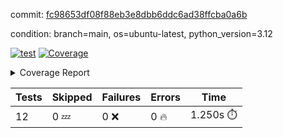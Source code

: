 commit: [fc98653df08f88eb3e8dbb6ddc6ad38ffcba0a6b](https://github.com/rcmdnk/inherit-docstring/tree/fc98653df08f88eb3e8dbb6ddc6ad38ffcba0a6b)

condition: branch=main, os=ubuntu-latest, python_version=3.12

[![test](https://github.com/rcmdnk/inherit-docstring/actions/workflows/test.yml/badge.svg)](https://github.com/rcmdnk/inherit-docstring/actions/runs/8887708024)
<a href="https://github.com/rcmdnk/inherit-docstring/blob/fc98653df08f88eb3e8dbb6ddc6ad38ffcba0a6b/README.md"><img alt="Coverage" src="https://img.shields.io/badge/Coverage-100%25-brightgreen.svg" /></a><details><summary>Coverage Report </summary><table><tr><th>File</th><th>Stmts</th><th>Miss</th><th>Cover</th></tr><tbody><tr><td><b>TOTAL</b></td><td><b>114</b></td><td><b>0</b></td><td><b>100%</b></td></tr></tbody></table></details>

| Tests | Skipped | Failures | Errors | Time |
| ----- | ------- | -------- | -------- | ------------------ |
| 12 | 0 :zzz: | 0 :x: | 0 :fire: | 1.250s :stopwatch: |

